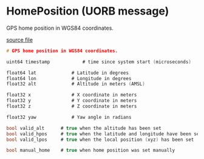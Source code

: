 # HomePosition (UORB message)

GPS home position in WGS84 coordinates.

[source file](https://github.com/PX4/PX4-Autopilot/blob/main/msg/HomePosition.msg)

```c
# GPS home position in WGS84 coordinates.

uint64 timestamp			# time since system start (microseconds)

float64 lat				# Latitude in degrees
float64 lon				# Longitude in degrees
float32 alt				# Altitude in meters (AMSL)

float32 x				# X coordinate in meters
float32 y				# Y coordinate in meters
float32 z				# Z coordinate in meters

float32 yaw				# Yaw angle in radians

bool valid_alt		# true when the altitude has been set
bool valid_hpos		# true when the latitude and longitude have been set
bool valid_lpos		# true when the local position (xyz) has been set

bool manual_home	# true when home position was set manually

```
